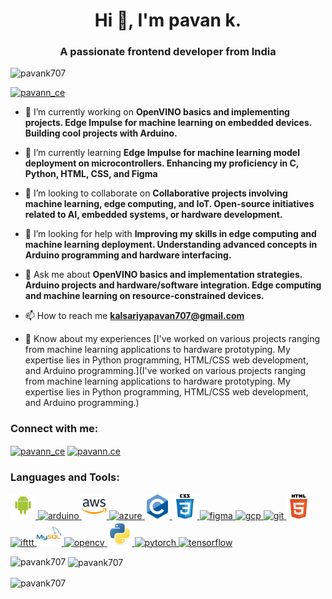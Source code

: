 
<h1 align="center">Hi 👋, I'm pavan k.</h1>
<h3 align="center">A passionate frontend developer from India</h3>

<p align="left"> <img src="https://komarev.com/ghpvc/?username=pavank707&label=Profile%20views&color=0e75b6&style=flat" alt="pavank707" /> </p>

<p align="left"> <a href="https://twitter.com/pavann_ce" target="blank"><img src="https://img.shields.io/twitter/follow/pavann_ce?logo=twitter&style=for-the-badge" alt="pavann_ce" /></a> </p>

- 🔭 I’m currently working on **OpenVINO basics and implementing projects. Edge Impulse for machine learning on embedded devices. Building cool projects with Arduino.**

- 🌱 I’m currently learning **Edge Impulse for machine learning model deployment on microcontrollers. Enhancing my proficiency in C, Python, HTML, CSS, and Figma**

- 👯 I’m looking to collaborate on **Collaborative projects involving machine learning, edge computing, and IoT. Open-source initiatives related to AI, embedded systems, or hardware development.**

- 🤝 I’m looking for help with **Improving my skills in edge computing and machine learning deployment. Understanding advanced concepts in Arduino programming and hardware interfacing.**

- 💬 Ask me about **OpenVINO basics and implementation strategies. Arduino projects and hardware/software integration. Edge computing and machine learning on resource-constrained devices.**

- 📫 How to reach me **kalsariyapavan707@gmail.com**

- 📄 Know about my experiences [I've worked on various projects ranging from machine learning applications to hardware prototyping. My expertise lies in Python programming, HTML/CSS web development, and Arduino programming.](I've worked on various projects ranging from machine learning applications to hardware prototyping. My expertise lies in Python programming, HTML/CSS web development, and Arduino programming.)

<h3 align="left">Connect with me:</h3>
<p align="left">
<a href="https://twitter.com/pavann_ce" target="blank"><img align="center" src="https://raw.githubusercontent.com/rahuldkjain/github-profile-readme-generator/master/src/images/icons/Social/twitter.svg" alt="pavann_ce" height="30" width="40" /></a>
<a href="https://instagram.com/pavann.ce" target="blank"><img align="center" src="https://raw.githubusercontent.com/rahuldkjain/github-profile-readme-generator/master/src/images/icons/Social/instagram.svg" alt="pavann.ce" height="30" width="40" /></a>
</p>

<h3 align="left">Languages and Tools:</h3>
<p align="left"> <a href="https://developer.android.com" target="_blank" rel="noreferrer"> <img src="https://raw.githubusercontent.com/devicons/devicon/master/icons/android/android-original-wordmark.svg" alt="android" width="40" height="40"/> </a> <a href="https://www.arduino.cc/" target="_blank" rel="noreferrer"> <img src="https://cdn.worldvectorlogo.com/logos/arduino-1.svg" alt="arduino" width="40" height="40"/> </a> <a href="https://aws.amazon.com" target="_blank" rel="noreferrer"> <img src="https://raw.githubusercontent.com/devicons/devicon/master/icons/amazonwebservices/amazonwebservices-original-wordmark.svg" alt="aws" width="40" height="40"/> </a> <a href="https://azure.microsoft.com/en-in/" target="_blank" rel="noreferrer"> <img src="https://www.vectorlogo.zone/logos/microsoft_azure/microsoft_azure-icon.svg" alt="azure" width="40" height="40"/> </a> <a href="https://www.cprogramming.com/" target="_blank" rel="noreferrer"> <img src="https://raw.githubusercontent.com/devicons/devicon/master/icons/c/c-original.svg" alt="c" width="40" height="40"/> </a> <a href="https://www.w3schools.com/css/" target="_blank" rel="noreferrer"> <img src="https://raw.githubusercontent.com/devicons/devicon/master/icons/css3/css3-original-wordmark.svg" alt="css3" width="40" height="40"/> </a> <a href="https://www.figma.com/" target="_blank" rel="noreferrer"> <img src="https://www.vectorlogo.zone/logos/figma/figma-icon.svg" alt="figma" width="40" height="40"/> </a> <a href="https://cloud.google.com" target="_blank" rel="noreferrer"> <img src="https://www.vectorlogo.zone/logos/google_cloud/google_cloud-icon.svg" alt="gcp" width="40" height="40"/> </a> <a href="https://git-scm.com/" target="_blank" rel="noreferrer"> <img src="https://www.vectorlogo.zone/logos/git-scm/git-scm-icon.svg" alt="git" width="40" height="40"/> </a> <a href="https://www.w3.org/html/" target="_blank" rel="noreferrer"> <img src="https://raw.githubusercontent.com/devicons/devicon/master/icons/html5/html5-original-wordmark.svg" alt="html5" width="40" height="40"/> </a> <a href="https://ifttt.com/" target="_blank" rel="noreferrer"> <img src="https://www.vectorlogo.zone/logos/ifttt/ifttt-ar21.svg" alt="ifttt" width="40" height="40"/> </a> <a href="https://www.mysql.com/" target="_blank" rel="noreferrer"> <img src="https://raw.githubusercontent.com/devicons/devicon/master/icons/mysql/mysql-original-wordmark.svg" alt="mysql" width="40" height="40"/> </a> <a href="https://opencv.org/" target="_blank" rel="noreferrer"> <img src="https://www.vectorlogo.zone/logos/opencv/opencv-icon.svg" alt="opencv" width="40" height="40"/> </a> <a href="https://www.python.org" target="_blank" rel="noreferrer"> <img src="https://raw.githubusercontent.com/devicons/devicon/master/icons/python/python-original.svg" alt="python" width="40" height="40"/> </a> <a href="https://pytorch.org/" target="_blank" rel="noreferrer"> <img src="https://www.vectorlogo.zone/logos/pytorch/pytorch-icon.svg" alt="pytorch" width="40" height="40"/> </a> <a href="https://www.tensorflow.org" target="_blank" rel="noreferrer"> <img src="https://www.vectorlogo.zone/logos/tensorflow/tensorflow-icon.svg" alt="tensorflow" width="40" height="40"/> </a> </p>

<p><img align="left" src="https://github-readme-stats.vercel.app/api/top-langs?username=pavank707&show_icons=true&locale=en&layout=compact" alt="pavank707" /></p>

<p>&nbsp;<img align="center" src="https://github-readme-stats.vercel.app/api?username=pavank707&show_icons=true&locale=en" alt="pavank707" /></p>

<p><img align="center" src="https://github-readme-streak-stats.herokuapp.com/?user=pavank707&" alt="pavank707" /></p>


<!---
pavank707/pavank707 is a ✨ special ✨ repository because its `README.md` (this file) appears on your GitHub profile.
You can click the Preview link to take a look at your changes.
--->
